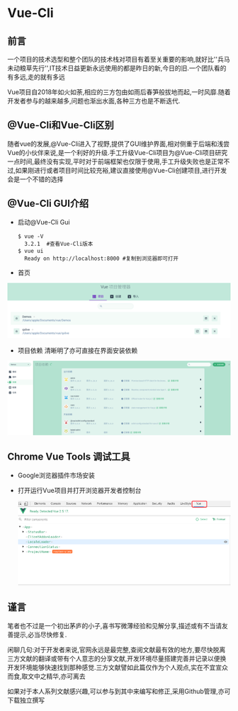# Vue-Cli

## 前言

  一个项目的技术选型和整个团队的技术栈对项目有着至关重要的影响,就好比''兵马未动粮草先行'',IT技术日益更新永远使用的都是昨日的新,今日的旧.一个团队看的有多远,走的就有多远



Vue项目自2018年如火如荼,相应的三方包由如雨后春笋般拔地而起,一时风靡.随着开发者参与的越来越多,问题也渐出水面,各种三方也是不断迭代.



## @Vue-Cli和Vue-Cli区别

  随者vue的发展,@Vue-Cli进入了视野,提供了GUI维护界面,相对侧重于后端和浅尝Vue的小伙伴来说,是一个利好的升级.手工升级Vue-Cli项目为@Vue-Cli项目研究一点时间,最终没有实现,平时对于前端框架也仅限于使用,手工升级失败也是正常不过,如果刚进行或者项目时间比较充裕,建议直接使用@Vue-Cli创建项目,进行开发会是一个不错的选择



## @Vue-Cli GUI介绍

- 启动@Vue-Cli Gui

  ```shell
  $ vue -V
    3.2.1  #查看Vue-Cli版本
  $ vue ui
    Ready on http://localhost:8000 #复制到浏览器即可打开
  ```

   

- 首页

![image-20181223130749143](assets/image-20181223130749143.png)



- 项目依赖 清晰明了亦可直接在界面安装依赖

![image-20181223130856286](assets/image-20181223130856286.png)



## Chrome Vue Tools 调试工具

- Google浏览器插件市场安装

- 打开运行Vue项目并打开浏览器开发者控制台

  ![image-20181223131328762](assets/image-20181223131328762.png)



## 谨言

  笔者也不过是一个初出茅庐的小子,喜书写微薄经验和见解分享,描述或有不当请友善提示,必当尽快修复.

闲聊几句:对于开发者来说,官网永远是最完整,查阅文献最有效的地方,要尽快脱离三方文献的翻译或带有个人意志的分享文献,开发环境尽量搭建完善并记录以便换开发环境能够快速找到那种感觉.三方文献譬如此篇仅作为个人观点,实在不宜宣众而食,取文中之精华,亦可离去

 

如果对于本人系列文献感兴趣,可以参与到其中来编写和修正,采用Github管理,亦可下载独立撰写



